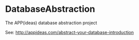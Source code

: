 DatabaseAbstraction
===================

The APP(ideas) database abstraction project

See: http://appideas.com/abstract-your-database-introduction
